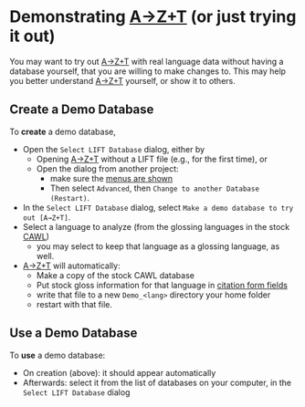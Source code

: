 # Demonstrating [A→Z+T] (or just trying it out)

You may want to try out [A→Z+T] with real language data without having a database yourself, that you are willing to make changes to. This may help you better understand [A→Z+T] yourself, or show it to others.

## Create a Demo Database
To **create** a demo database,
- Open the `Select LIFT Database` dialog, either by
  - Opening [A→Z+T] without a LIFT file (e.g., for the first time), or
  - Open the dialog from another project:
    - make sure the [menus are shown](MENUS.md)
    - Then select `Advanced`, then `Change to another Database (Restart)`.
- In the `Select LIFT Database` dialog, select `Make a demo database to try out [A→Z+T]`.
- Select a language to analyze (from the glossing languages in the stock [CAWL])
  - you may select to keep that language as a glossing language, as well.
- [A→Z+T] will automatically:
  - Make a copy of the stock CAWL database
  - Put stock gloss information for that language in [citation form fields](CITATIONFORMS.md)
  - write that file to a new `Demo_<lang>` directory your home folder
  - restart with that file.

## Use a Demo Database
To **use** a demo database:
- On creation (above): it should appear automatically
- Afterwards: select it from the list of databases on your computer, in the `Select LIFT Database` dialog

[A→Z+T]:  https://github.com/kent-rasmussen/azt
[WeSay]:  https://software.sil.org/wesay/
[FLEx]: https://software.sil.org/fieldworks/
[LIFT]: https://code.google.com/archive/p/lift-standard/
[CAWL]: http://www.comparalex.org/resources/SIL%20Comparative%20African%20Word%20List.pdf
